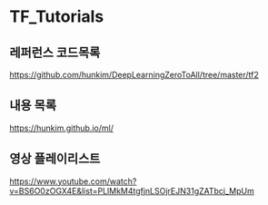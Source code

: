 # TF_Tutorials

## 레퍼런스 코드목록
https://github.com/hunkim/DeepLearningZeroToAll/tree/master/tf2

## 내용 목록
https://hunkim.github.io/ml/

## 영상 플레이리스트
https://www.youtube.com/watch?v=BS6O0zOGX4E&list=PLlMkM4tgfjnLSOjrEJN31gZATbcj_MpUm